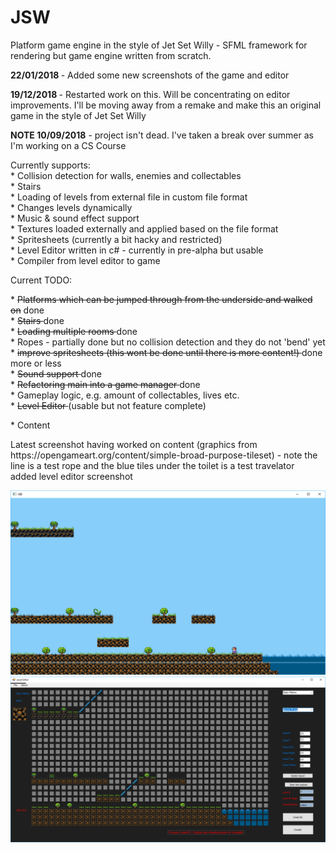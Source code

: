 # JSW
Platform game engine in the style of Jet Set Willy - SFML framework for rendering but game engine written from scratch.
<p>
<p>
<b> 22/01/2018 </b> - Added some new screenshots of the game and editor
<p> 
<b> 19/12/2018 </b> - Restarted work on this. Will be concentrating on editor improvements. I'll be moving away from a remake and make this an original game in the style of Jet Set Willy
<p>
<b>NOTE 10/09/2018</b> - project isn't dead. I've taken a break over summer as I'm working on a CS Course
<p>
Currently supports: <br>
* Collision detection for walls, enemies and collectables <br>
* Stairs <br>
* Loading of levels from external file in custom file format <br>
* Changes levels dynamically <br>
* Music & sound effect support <br>
* Textures loaded externally and applied based on the file format <br>
* Spritesheets (currently a bit hacky and restricted) <br> 
* Level Editor written in c# - currently in pre-alpha but usable <br>
* Compiler from level editor to game <br>
<p>
<p>
Current TODO: <p>
* <del>Platforms which can be jumped through from the underside and walked on</del> done <br>
* <del> Stairs </del> done <br>
* <del> Loading multiple rooms </del> done <br>
* Ropes - partially done but no collision detection and they do not 'bend' yet <br>
* <del> improve spritesheets (this wont be done until there is more content!) </del> done more or less <br>  
* <del> Sound support </del> done <br>
* <del> Refactoring main into a game manager </del> done <br>
* Gameplay logic, e.g. amount of collectables, lives etc. <br>
* <del> Level Editor </del> (usable but not feature complete) <p>
* Content
<p>
Latest screenshot having worked on content (graphics from https://opengameart.org/content/simple-broad-purpose-tileset) - note the line is a test rope and the blue tiles under the toilet is a test travelator <br>
added level editor screenshot

![alt text](screenshot.png)
![alt text](levelEditor/screenshot_editor2.png)
